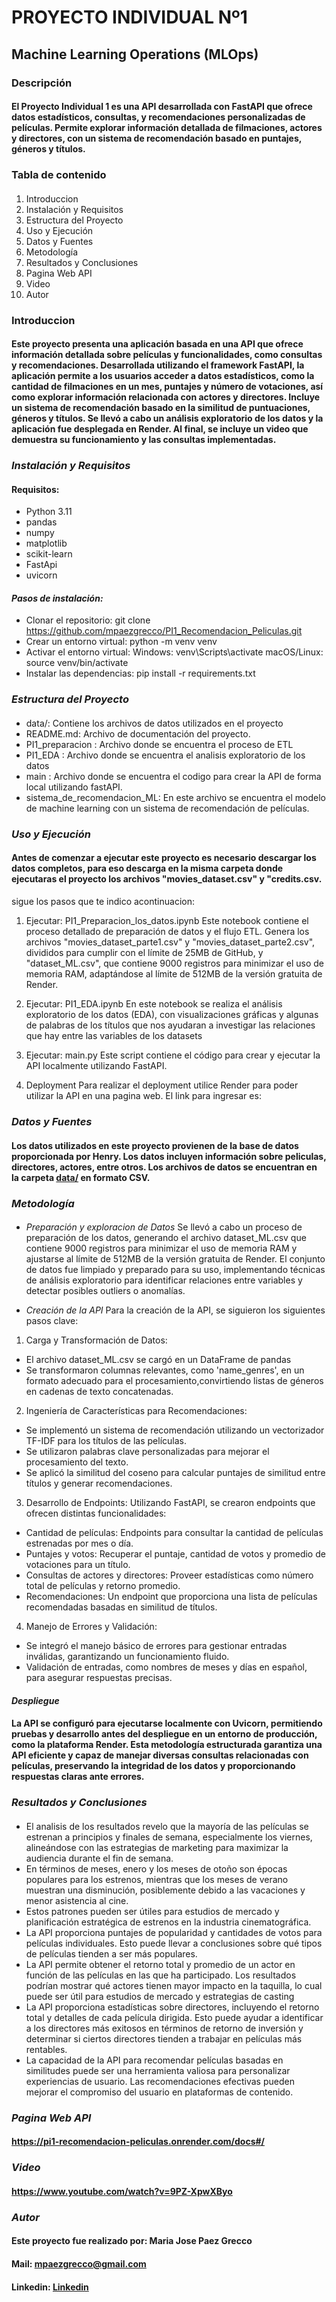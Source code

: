 # **PROYECTO INDIVIDUAL Nº1**

## Machine Learning Operations (MLOps)
### **Descripción**
#### El Proyecto Individual 1 es una API desarrollada con FastAPI que ofrece datos estadísticos, consultas, y recomendaciones personalizadas de películas. Permite explorar información detallada de filmaciones, actores y directores, con un sistema de recomendación basado en puntajes, géneros y títulos.

### **Tabla de contenido**
#### 
1. Introduccion 
2. Instalación y Requisitos
3. Estructura del Proyecto
4. Uso y Ejecución
5. Datos y Fuentes
6. Metodología
7. Resultados y Conclusiones
8. Pagina Web API
9. Video 
10. Autor 

### **Introduccion**
#### Este proyecto presenta una aplicación basada en una API que ofrece información detallada sobre películas y funcionalidades, como consultas y recomendaciones. Desarrollada utilizando el framework FastAPI, la aplicación permite a los usuarios acceder a datos estadísticos, como la cantidad de filmaciones en un mes, puntajes y número de votaciones, así como explorar información relacionada con actores y directores. Incluye un sistema de recomendación basado en la similitud de puntuaciones, géneros y títulos. Se llevó a cabo un análisis exploratorio de los datos y la aplicación fue desplegada en Render. Al final, se incluye un video que demuestra su funcionamiento y las consultas implementadas.

### *Instalación y Requisitos*
#### Requisitos:
- Python 3.11 
- pandas
- numpy
- matplotlib
- scikit-learn
- FastApi
- uvicorn 

#### *Pasos de instalación:*

- Clonar el repositorio: git clone https://github.com/mpaezgrecco/PI1_Recomendacion_Peliculas.git
- Crear un entorno virtual: python -m venv venv
- Activar el entorno virtual:
Windows: venv\Scripts\activate
macOS/Linux: source venv/bin/activate
- Instalar las dependencias: pip install -r requirements.txt

### *Estructura del Proyecto*
####
- data/: Contiene los archivos de datos utilizados en el proyecto 
- README.md: Archivo de documentación del proyecto.
- PI1_preparacion : Archivo donde se encuentra el proceso de ETL 
- PI1_EDA : Archivo donde se encuentra el analisis exploratorio de los datos
- main : Archivo donde se encuentra el codigo para crear la API de forma local utilizando fastAPI.
- sistema_de_recomendacion_ML: En este archivo se encuentra el modelo de machine learning con un sistema de recomendación de películas.

### *Uso y Ejecución*
#### Antes de comenzar a ejecutar este proyecto es necesario descargar los datos completos, para eso descarga en la misma carpeta donde ejecutaras el proyecto los archivos "movies_dataset.csv" y "credits.csv. 
sigue los pasos que te indico acontinuacion: 
1. Ejecutar: PI1_Preparacion_los_datos.ipynb
Este notebook contiene el proceso detallado de preparación de datos y el flujo ETL. Genera los archivos "movies_dataset_parte1.csv" y "movies_dataset_parte2.csv", divididos para cumplir con el límite de 25MB de GitHub, y "dataset_ML.csv", que contiene 9000 registros para minimizar el uso de memoria RAM, adaptándose al límite de 512MB de la versión gratuita de Render.

2. Ejecutar: PI1_EDA.ipynb
En este notebook se realiza el análisis exploratorio de los datos (EDA), con visualizaciones gráficas y algunas de palabras de los títulos que nos ayudaran a investigar las relaciones que hay entre las variables de los datasets

3. Ejecutar: main.py
Este script contiene el código para crear y ejecutar la API localmente utilizando FastAPI.

4. Deployment
Para realizar el deployment utilice Render para poder utilizar la API en una pagina web. El link para ingresar es:

### *Datos y Fuentes*

#### Los datos utilizados en este proyecto provienen de la base de datos proporcionada por Henry. Los datos incluyen información sobre peliculas, directores, actores, entre otros. Los archivos de datos se encuentran en la carpeta [data/](https://drive.google.com/drive/folders/1X_LdCoGTHJDbD28_dJTxaD4fVuQC9Wt5) en formato CSV.

### *Metodología*

####
- *Preparación y exploracion de Datos* 
Se llevó a cabo un proceso de preparación de los datos, generando el archivo dataset_ML.csv que contiene 9000 registros para minimizar el uso de memoria RAM y ajustarse al límite de 512MB de la versión gratuita de Render. El conjunto de datos fue limpiado y preparado para su uso, implementando técnicas de análisis exploratorio para identificar relaciones entre variables y detectar posibles outliers o anomalías.

- *Creación de la API*
Para la creación de la API, se siguieron los siguientes pasos clave:
 1. Carga y Transformación de Datos:
 - El archivo dataset_ML.csv se cargó en un DataFrame de pandas
 - Se transformaron columnas relevantes, como 'name_genres', en un formato adecuado para el procesamiento,convirtiendo listas de géneros en cadenas de texto concatenadas.

 2. Ingeniería de Características para Recomendaciones:
 - Se implementó un sistema de recomendación utilizando un vectorizador TF-IDF para los títulos de las películas.
 - Se utilizaron palabras clave personalizadas para mejorar el procesamiento del texto.
 - Se aplicó la similitud del coseno para calcular puntajes de similitud entre títulos y generar recomendaciones.

 3. Desarrollo de Endpoints:
 Utilizando FastAPI, se crearon endpoints que ofrecen distintas funcionalidades:
 - Cantidad de películas: Endpoints para consultar la cantidad de películas estrenadas por mes o día.
 - Puntajes y votos: Recuperar el puntaje, cantidad de votos y promedio de votaciones para un título.
 - Consultas de actores y directores: Proveer estadísticas como número total de películas y retorno promedio.
 - Recomendaciones: Un endpoint que proporciona una lista de películas recomendadas basadas en similitud de títulos.

 4. Manejo de Errores y Validación:
 - Se integró el manejo básico de errores para gestionar entradas inválidas, garantizando un funcionamiento fluido.
 - Validación de entradas, como nombres de meses y días en español, para asegurar respuestas precisas.

#### *Despliegue*
#### La API se configuró para ejecutarse localmente con Uvicorn, permitiendo pruebas y desarrollo antes del despliegue en un entorno de producción, como la plataforma Render. Esta metodología estructurada garantiza una API eficiente y capaz de manejar diversas consultas relacionadas con películas, preservando la integridad de los datos y proporcionando respuestas claras ante errores.

### *Resultados y Conclusiones* 

#### 
- El analisis de los resultados revelo que la mayoría de las películas se estrenan a principios y finales de semana, especialmente los viernes, alineándose con las estrategias de marketing para maximizar la audiencia durante el fin de semana.
- En términos de meses, enero y los meses de otoño son épocas populares para los estrenos, mientras que los meses de verano muestran una disminución, posiblemente debido a las vacaciones y menor asistencia al cine.
- Estos patrones pueden ser útiles para estudios de mercado y planificación estratégica de estrenos en la industria cinematográfica.
- La API proporciona puntajes de popularidad y cantidades de votos para películas individuales. Esto puede llevar a conclusiones sobre qué tipos de películas tienden a ser más populares.
- La API permite obtener el retorno total y promedio de un actor en función de las películas en las que ha participado. Los resultados podrían mostrar qué actores tienen mayor impacto en la taquilla, lo cual puede ser útil para estudios de mercado y estrategias de casting
- La API proporciona estadísticas sobre directores, incluyendo el retorno total y detalles de cada película dirigida. Esto puede ayudar a identificar a los directores más exitosos en términos de retorno de inversión y determinar si ciertos directores tienden a trabajar en películas más rentables.
-  La capacidad de la API para recomendar películas basadas en similitudes puede ser una herramienta valiosa para personalizar experiencias de usuario. Las recomendaciones efectivas pueden mejorar el compromiso del usuario en plataformas de contenido.

### *Pagina Web API*

#### https://pi1-recomendacion-peliculas.onrender.com/docs#/

### *Video*

#### https://www.youtube.com/watch?v=9PZ-XpwXByo

####

### *Autor*

#### Este proyecto fue realizado por: Maria Jose Paez Grecco 
#### Mail: mpaezgrecco@gmail.com
#### Linkedin: [Linkedin](https://www.linkedin.com/in/maria-jose-paez-grecco-78a155192/)